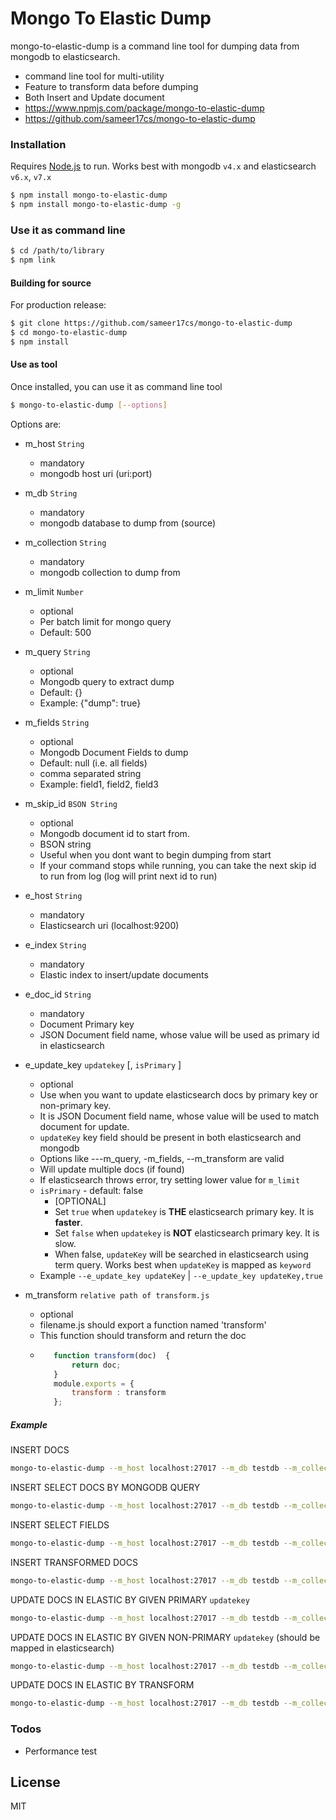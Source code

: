 # Mongo To Elastic Dump

mongo-to-elastic-dump is a command line tool for dumping data from mongodb to elasticsearch.
  - command line tool for multi-utility
  - Feature to transform data before dumping
  - Both Insert and Update document
  - https://www.npmjs.com/package/mongo-to-elastic-dump
  - https://github.com/sameer17cs/mongo-to-elastic-dump

### Installation

Requires [Node.js](https://nodejs.org/) to run.
Works best with mongodb ```v4.x``` and elasticsearch ```v6.x```, ```v7.x```

```sh
$ npm install mongo-to-elastic-dump
$ npm install mongo-to-elastic-dump -g
```

### Use it as command line
```sh
$ cd /path/to/library
$ npm link
```

#### Building for source
For production release:
```sh
$ git clone https://github.com/sameer17cs/mongo-to-elastic-dump
$ cd mongo-to-elastic-dump
$ npm install
```

#### Use as tool
Once installed, you can use it as command line tool
```sh
$ mongo-to-elastic-dump [--options]
```

Options are:

- m_host ```String```
     - mandatory
     - mongodb host uri (uri:port)

- m_db ```String```
     - mandatory
     - mongodb database to dump from (source)

- m_collection ```String```
     - mandatory
     - mongodb collection to dump from

- m_limit ```Number```
     - optional
     - Per batch limit for mongo query
     - Default: 500

- m_query ```String```
     - optional
     - Mongodb query to extract dump
     - Default: {}
     - Example: {"dump": true}

- m_fields  ```String```
     - optional
     - Mongodb Document Fields to dump
     - Default: null (i.e. all fields)
     - comma separated string
     - Example: field1, field2, field3

- m_skip_id ```BSON String```
    - optional
    - Mongodb document id to start from.
    - BSON string
    - Useful when you dont want to begin dumping from start
    - If your command stops while running, you can take the next skip id to run from log (log will print next id to run)

- e_host ```String```
     - mandatory
     - Elasticsearch uri (localhost:9200)

- e_index ```String```
    - mandatory
    - Elastic index to insert/update documents

- e_doc_id ```String```
    - mandatory
    - Document Primary key
    - JSON Document field name, whose value will be used as primary id in elasticsearch

- e_update_key ```updatekey```  [, ```isPrimary``` ]
    - optional
    - Use when you want to update elasticsearch docs by primary key or non-primary key.
    - It is JSON Document field name, whose value will be used to match document for update.
    - ```updateKey``` key field should be present in both elasticsearch and mongodb
    - Options like ---m_query, -m_fields, --m_transform are valid
    - Will update multiple docs (if found)
    - If elasticsearch throws error, try setting lower value for ```m_limit```
    - ```isPrimary``` - default: false
        * [OPTIONAL]
        * Set ```true``` when ```updatekey``` is **THE** elasticsearch primary key. It is **faster**.
        * Set ```false``` when ```updatekey``` is **NOT** elasticsearch primary key. It is slow.
        * When false, ```updateKey``` will be searched in elasticsearch using term query. Works best when ```updateKey``` is mapped as ```keyword```
    - Example ```--e_update_key updateKey``` | ```--e_update_key updateKey,true```


- m_transform ```relative path of transform.js```
     - optional
     - filename.js should export a function named 'transform'
     - This function should transform and return the doc
     - ```javascript
          function transform(doc)  {
              return doc;
          }
          module.exports = {
              transform : transform
          };
       ```

##### Example

INSERT DOCS
```sh
mongo-to-elastic-dump --m_host localhost:27017 --m_db testdb --m_collection testcoll --e_host localhost:9200 --e_index testindex --e_doc_id uuid
```

INSERT SELECT DOCS BY MONGODB QUERY
```sh
mongo-to-elastic-dump --m_host localhost:27017 --m_db testdb --m_collection testcoll --e_host localhost:9200 --e_index testindex --e_doc_id uuid  --m_query '{}'
```

INSERT SELECT FIELDS
```sh
mongo-to-elastic-dump --m_host localhost:27017 --m_db testdb --m_collection testcoll --e_host localhost:9200 --e_index testindex --e_doc_id uuid  --m_fields field1,field2,field3
```

INSERT TRANSFORMED DOCS
```sh
mongo-to-elastic-dump --m_host localhost:27017 --m_db testdb --m_collection testcoll --e_host localhost:9200 --e_index testindex --e_doc_id uuid --m_transform transform.js
```

UPDATE DOCS IN ELASTIC BY GIVEN PRIMARY ```updatekey```
```sh
mongo-to-elastic-dump --m_host localhost:27017 --m_db testdb --m_collection testcoll --e_host localhost:9200 --e_index testindex --e_update_key updatekey,true
```

UPDATE DOCS IN ELASTIC BY GIVEN NON-PRIMARY ```updatekey``` (should be mapped in elasticsearch)
```sh
mongo-to-elastic-dump --m_host localhost:27017 --m_db testdb --m_collection testcoll --e_host localhost:9200 --e_index testindex --e_update_key updatekey
```

UPDATE DOCS IN ELASTIC BY TRANSFORM
```sh
mongo-to-elastic-dump --m_host localhost:27017 --m_db testdb --m_collection testcoll --e_host localhost:9200 --e_index testindex --e_update_key updatekey --m_transform transform.js
```

### Todos

 - Performance test

License
----

MIT
